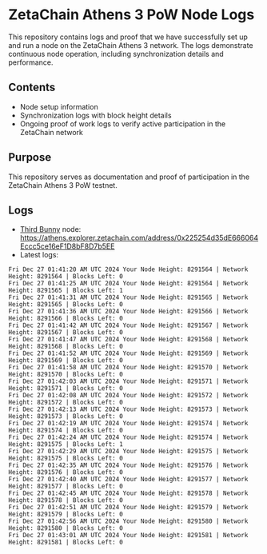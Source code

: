 # ZetaChain Athens 3 PoW Node Logs
This repository contains logs and proof that we have successfully set up and run a node on the ZetaChain Athens 3 network. The logs demonstrate continuous node operation, including synchronization details and performance.

## Contents
- Node setup information
- Synchronization logs with block height details
- Ongoing proof of work logs to verify active participation in the ZetaChain network

## Purpose
This repository serves as documentation and proof of participation in the ZetaChain Athens 3 PoW testnet.

## Logs

- [Third Bunny](https://thirdbunny.xyz/) node: https://athens.explorer.zetachain.com/address/0x225254d35dE666064Eccc5ce16eF1D8bF8D7b5EE
- Latest logs:
```
Fri Dec 27 01:41:20 AM UTC 2024 Your Node Height: 8291564 | Network Height: 8291564 | Blocks Left: 0
Fri Dec 27 01:41:25 AM UTC 2024 Your Node Height: 8291564 | Network Height: 8291565 | Blocks Left: 1
Fri Dec 27 01:41:31 AM UTC 2024 Your Node Height: 8291565 | Network Height: 8291565 | Blocks Left: 0
Fri Dec 27 01:41:36 AM UTC 2024 Your Node Height: 8291566 | Network Height: 8291566 | Blocks Left: 0
Fri Dec 27 01:41:42 AM UTC 2024 Your Node Height: 8291567 | Network Height: 8291567 | Blocks Left: 0
Fri Dec 27 01:41:47 AM UTC 2024 Your Node Height: 8291568 | Network Height: 8291568 | Blocks Left: 0
Fri Dec 27 01:41:52 AM UTC 2024 Your Node Height: 8291569 | Network Height: 8291569 | Blocks Left: 0
Fri Dec 27 01:41:58 AM UTC 2024 Your Node Height: 8291570 | Network Height: 8291570 | Blocks Left: 0
Fri Dec 27 01:42:03 AM UTC 2024 Your Node Height: 8291571 | Network Height: 8291571 | Blocks Left: 0
Fri Dec 27 01:42:08 AM UTC 2024 Your Node Height: 8291572 | Network Height: 8291572 | Blocks Left: 0
Fri Dec 27 01:42:13 AM UTC 2024 Your Node Height: 8291573 | Network Height: 8291573 | Blocks Left: 0
Fri Dec 27 01:42:19 AM UTC 2024 Your Node Height: 8291574 | Network Height: 8291574 | Blocks Left: 0
Fri Dec 27 01:42:24 AM UTC 2024 Your Node Height: 8291574 | Network Height: 8291575 | Blocks Left: 1
Fri Dec 27 01:42:29 AM UTC 2024 Your Node Height: 8291575 | Network Height: 8291575 | Blocks Left: 0
Fri Dec 27 01:42:35 AM UTC 2024 Your Node Height: 8291576 | Network Height: 8291576 | Blocks Left: 0
Fri Dec 27 01:42:40 AM UTC 2024 Your Node Height: 8291577 | Network Height: 8291577 | Blocks Left: 0
Fri Dec 27 01:42:45 AM UTC 2024 Your Node Height: 8291578 | Network Height: 8291578 | Blocks Left: 0
Fri Dec 27 01:42:51 AM UTC 2024 Your Node Height: 8291579 | Network Height: 8291579 | Blocks Left: 0
Fri Dec 27 01:42:56 AM UTC 2024 Your Node Height: 8291580 | Network Height: 8291580 | Blocks Left: 0
Fri Dec 27 01:43:01 AM UTC 2024 Your Node Height: 8291581 | Network Height: 8291581 | Blocks Left: 0
```

